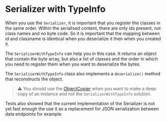 # Serializer with TypeInfo

When you use the `Serializer`, it is important that you register the classes in the same order. Within the serialised content, there are only ids present, not class names and no byte code. So it is important that the mapping between id and classname is identical when you deserialize it then when you created it.

The `SerializerWithTypeInfo` can help you in this case.  It returns an object that contain the byte array, but also a list of classes and the order in which you need to register them when you want to deserialize the bytes.

The `SerializerWithTypeInfo` class also implements a `deserialize()` method that reconstructs the object.


> &#9888; You should use the [ObjectCopier](https://docs.microstream.one/manual/storage/storing-data/deep-copy.html#_deep_copy_utility_objectcopier) when you want to make a deep copy of an instance and not the  `SerializerWithTypeInfo` solution.

Tests also showed that the current implementation of the Serializer is not yet fast enough the use it as a replacement for JSON serialization between data endpoints for example.